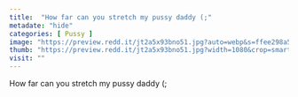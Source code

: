 ```yaml
---
title:  "How far can you stretch my pussy daddy (;"
metadate: "hide"
categories: [ Pussy ]
image: "https://preview.redd.it/jt2a5x93bno51.jpg?auto=webp&s=ffee298a56f8b6938bc8daa964daa0d576a52377"
thumb: "https://preview.redd.it/jt2a5x93bno51.jpg?width=1080&crop=smart&auto=webp&s=3f855847827866a331c2db21b102b30b94b2a305"
visit: ""
---
```

How far can you stretch my pussy daddy (;
